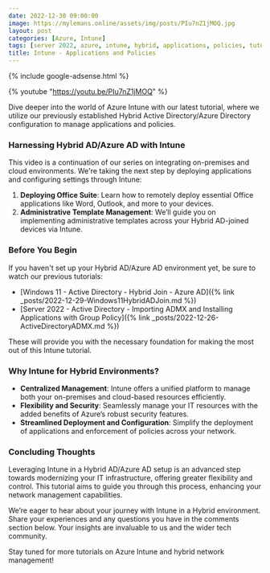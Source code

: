 ```yaml
---
date: 2022-12-30 09:00:00
image: https://mylemans.online/assets/img/posts/PIu7nZ1jMOQ.jpg
layout: post
categories: [Azure, Intune]
tags: [server 2022, azure, intune, hybrid, applications, policies, tutorial, youtube]
title: Intune - Applications and Policies
---
```


{% include google-adsense.html %}

{% youtube "https://youtu.be/PIu7nZ1jMOQ" %}

Dive deeper into the world of Azure Intune with our latest tutorial, where we utilize our previously established Hybrid Active Directory/Azure Directory configuration to manage applications and policies.

### Harnessing Hybrid AD/Azure AD with Intune

This video is a continuation of our series on integrating on-premises and cloud environments. We're taking the next step by deploying applications and configuring settings through Intune:

1) **Deploying Office Suite**: Learn how to remotely deploy essential Office applications like Word, Outlook, and more to your devices.
2) **Administrative Template Management**: We’ll guide you on implementing administrative templates across your Hybrid AD-joined devices via Intune.

### Before You Begin

If you haven't set up your Hybrid AD/Azure AD environment yet, be sure to watch our previous tutorials:

- [Windows 11 - Active Directory - Hybrid Join - Azure AD]({% link _posts/2022-12-29-Windows11HybridADJoin.md %})
- [Server 2022 - Active Directory - Importing ADMX and Installing Applications with Group Policy]({% link _posts/2022-12-26-ActiveDirectoryADMX.md %})

These will provide you with the necessary foundation for making the most out of this Intune tutorial.

### Why Intune for Hybrid Environments?

- **Centralized Management**: Intune offers a unified platform to manage both your on-premises and cloud-based resources efficiently.
- **Flexibility and Security**: Seamlessly manage your IT resources with the added benefits of Azure’s robust security features.
- **Streamlined Deployment and Configuration**: Simplify the deployment of applications and enforcement of policies across your network.

### Concluding Thoughts

Leveraging Intune in a Hybrid AD/Azure AD setup is an advanced step towards modernizing your IT infrastructure, offering greater flexibility and control. This tutorial aims to guide you through this process, enhancing your network management capabilities.

We’re eager to hear about your journey with Intune in a Hybrid environment. Share your experiences and any questions you have in the comments section below. Your insights are invaluable to us and the wider tech community.

Stay tuned for more tutorials on Azure Intune and hybrid network management!

